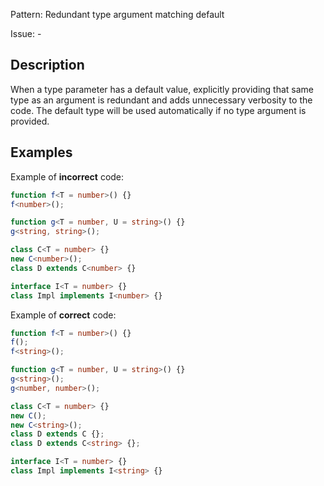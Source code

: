Pattern: Redundant type argument matching default

Issue: -

## Description

When a type parameter has a default value, explicitly providing that same type as an argument is redundant and adds unnecessary verbosity to the code. The default type will be used automatically if no type argument is provided.

## Examples

Example of **incorrect** code:
```ts
function f<T = number>() {}
f<number>();

function g<T = number, U = string>() {}
g<string, string>();

class C<T = number> {}
new C<number>();
class D extends C<number> {}

interface I<T = number> {}
class Impl implements I<number> {}
```

Example of **correct** code:
```ts
function f<T = number>() {}
f();
f<string>();

function g<T = number, U = string>() {}
g<string>();
g<number, number>();

class C<T = number> {}
new C();
new C<string>();
class D extends C {};
class D extends C<string> {};

interface I<T = number> {}
class Impl implements I<string> {}
```